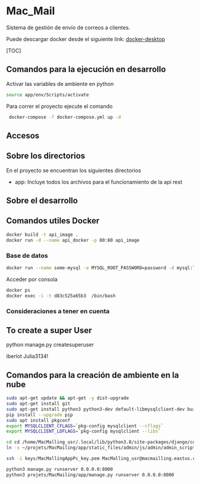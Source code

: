 # Mac_Mail

Sistema de gestión de envío de correos a clientes.



Puede descargar docker desde el siguiente link: [docker-desktop](https://www.docker.com/products/docker-desktop/)

[TOC]

## Comandos para la ejecución en desarrollo

Activar las variables de ambiente en python

```bash
source app/env/Scripts/activate
```

Para correr el proyecto ejecute el comando

```bash
 docker-compose -f docker-compose.yml up -d 
```

## Accesos

## Sobre los directorios

En el proyecto se encuentran los siguientes directorios

- app: Incluye todos los archivos para el funcionamiento de la api rest 

## Sobre el desarrollo

## Comandos utiles Docker

```bash
docker build -t api_image .
docker run -d --name api_docker -p 80:80 api_image
```

### Base de datos

```bash
docker run --name some-mysql -e MYSQL_ROOT_PASSWORD=password -d mysql:latest --character-set-server=utf8mb4 --collation-server=utf8mb4_unicode_ci
```

Acceder por consola

```bash
docker ps
docker exec -i -t d83c525a65b3  /bin/bash
```

### Consideraciones a tener en cuenta

## To create a super User

python manage.py createsuperuser

iberlot
Julia3134!

## Comandos para la creación de ambiente en la nube

```bash
sudo apt-get update && apt-get -y dist-upgrade
sudo apt-get install git
sudo apt-get install python3 python3-dev default-libmysqlclient-dev build-essential
pip install --upgrade pip
sudo apt install pkgconf
export MYSQLCLIENT_CFLAGS=`pkg-config mysqlclient --cflags`
export MYSQLCLIENT_LDFLAGS=`pkg-config mysqlclient --libs`

cd cd /home/MacMalling_usr/.local/lib/python3.8/site-packages/django/contrib/admin/static/admin/js/admin/
ln -s ~/projets/MacMailing/app/static_files/admin/js/admin/admin_script.js admin_script.js

ssh -i keys/MacMallingAppPc_key.pem MacMalling_usr@macmailling.eastus.cloudapp.azure.com

python3 manage.py runserver 0.0.0.0:8000
python3 projets/MacMailing/app/manage.py runserver 0.0.0.0:8000
```

